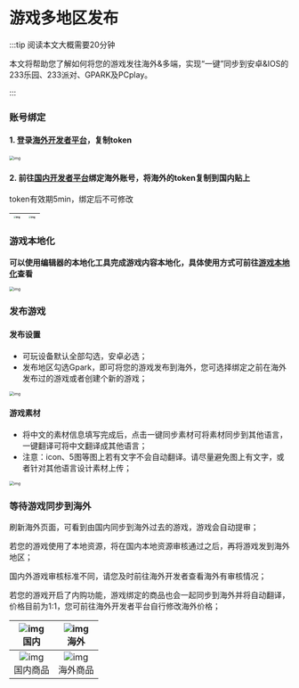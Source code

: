 # 游戏多地区发布
:::tip 阅读本文大概需要20分钟

本文将帮助您了解如何将您的游戏发往海外&多端，实现“一键”同步到安卓&IOS的233乐园、233派对、GPARK及PCplay。

:::

### 账号绑定


#### 1. 登录[海外开发者平台](https://portal.gpark.fun)，复制token

<img src="https://cdn.233xyx.com/athena/online/99a3246cbeb04ad1a4974e236cefa8a3_321840760.webp" alt="img" style="zoom:50%;" />


#### 2. 前往[国内开发者平台](https://portal.ark.online/#/admin/home)绑定海外账号，将海外的token复制到国内贴上

token有效期5min，绑定后不可修改

| <img src="https://cdn.233xyx.com/athena/online/79c1e30fa1fc4336a8f6c50177675cdb_322564351.webp" alt="img" style="zoom: 25%;" />| <img src="https://cdn.233xyx.com/athena/online/8397e8f006b84e6c897a139ae5d273ed_322542023.webp" alt="img" style="zoom:25%;" />|
| --------------------------------------------------------- | ---------------------------------------------------- |




### 游戏本地化

**可以使用编辑器的本地化工具完成游戏内容本地化，具体使用方式可前往[游戏本地化](https://docs.ark.online/Localization/GameLanguageLocalization.html)查看**

<img src="https://arkimg.ark.online/1722253246499-50.gif" alt="img" style="zoom:50%;" />



### 发布游戏


#### 发布设置

- 可玩设备默认全部勾选，安卓必选；
- 发布地区勾选Gpark，即可将您的游戏发布到海外，您可选择绑定之前在海外发布过的游戏或者创建个新的游戏；

<img src="https://arkimg.ark.online/1722253246499-51.webp" alt="img" style="zoom:50%;" />


#### 游戏素材

- 将中文的素材信息填写完成后，点击一键同步素材可将素材同步到其他语言，一键翻译可将中文翻译成其他语言；
- 注意：icon、5图等图上若有文字不会自动翻译。请尽量避免图上有文字，或者针对其他语言设计素材上传；

<img src="https://arkimg.ark.online/1722253246499-52.webp" alt="img" style="zoom:50%;" />



### 等待游戏同步到海外

 刷新海外页面，可看到由国内同步到海外过去的游戏，游戏会自动提审；

 若您的游戏使用了本地资源，将在国内本地资源审核通过之后，再将游戏发到海外地区；

 国内外游戏审核标准不同，请您及时前往海外开发者查看海外有审核情况；

 若您的游戏开启了内购功能，游戏绑定的商品也会一起同步到海外并将自动翻译，价格目前为1:1，您可前往海外开发者平台自行修改海外价格；

| ![img](https://arkimg.ark.online/1722308931851-42.webp)<br />国内 | ![img](https://cdn.233xyx.com/athena/online/bfe28449251442f38dd3bbe632bfabf8_322558374.webp)<br />海外 |
| :----------------------------------------------------------: | :----------------------------------------------------------: |
| ![img](https://arkimg.ark.online/1722253246499-55-1722303656008-87.webp)<br />国内商品 | ![img](https://arkimg.ark.online/1722253246499-56-1722303661350-89.webp)<br />海外商品 |


